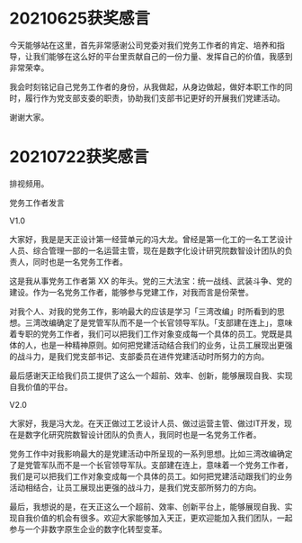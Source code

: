 # 20210625获奖感言

今天能够站在这里，首先非常感谢公司党委对我们党务工作者的肯定、培养和指导，让我们能够在这么好的平台里贡献自己的一份力量、发挥自己的价值，我感到非常荣幸。

我会时刻铭记自己党务工作者的身份，从我做起，从身边做起，做好本职工作的同时，履行作为党支部支委的职责，协助我们支部书记更好的开展我们党建活动。

谢谢大家。

# 20210722获奖感言

排视频用。

党务工作者发言

V1.0

大家好，我是是天正设计第一经营单元的冯大龙。曾经是第一化工的一名工艺设计人员、综合管理一部的一名运营主管，现在是数字化设计研究院数智设计团队的负责人，同时也是一名党务工作者。

这是我从事党务工作者第 XX 的年头。党的三大法宝：统一战线、武装斗争、党的建设。作为一名党务工作者，能够参与党建工作，对我而言是份荣誉。

对我个人、对我的党务工作，影响最大的应该是学习「三湾改编」时所看到的思想。三湾改编确定了是党管军队而不是一个长官领导军队。「支部建在连上」，意味着专职的党务工作者，我们可以把我们工作对象变成每一个具体的员工。党既是具体的人，也是一种精神原则。如何把党建活动结合我们的业务，让员工展现出更强的战斗力，是我们党支部书记、支部委员在进件党建活动时所努力的方向。

最后感谢天正给我们员工提供了这么一个超前、效率、创新，能够展现自我、实现自我价值的平台。

V2.0

大家好，我是冯大龙。在天正做过工艺设计人员、做过运营主管、做过IT开发，现在是数字化研究院数智设计团队的负责人，我同时也是一名党务工作者。

党务工作中对我影响最大的是党建活动中所呈现的一系列思想。比如三湾改编确定了是党管军队而不是一个长官领导军队。支部建在连上，意味着一个党务工作者，我们是可以把我们工作对象变成每一个具体的员工。如何把党建活动跟我们的业务活动相结合，让员工展现出更强的战斗力，是我们党支部所努力的方向。

最后，我想说的是，在天正这么一个超前、效率、创新平台上，能够展现自我、实现自我价值的机会有很多。欢迎大家能够加入天正，更欢迎能加入我们团队，一起参与一个非数字原生企业的数字化转型变革。